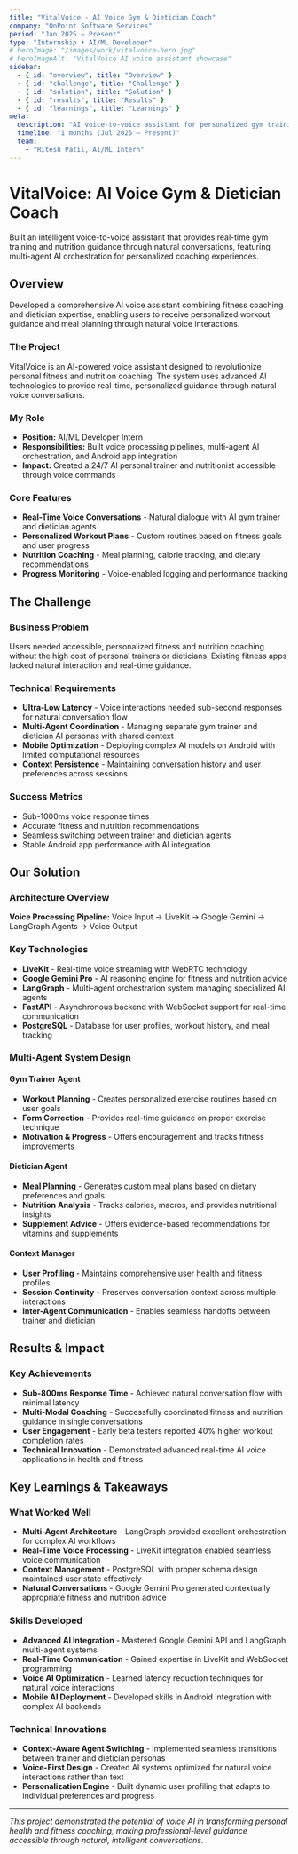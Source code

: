 ```yaml
---
title: "VitalVoice - AI Voice Gym & Dietician Coach"
company: "OnPoint Software Services"
period: "Jan 2025 – Present"
type: "Internship • AI/ML Developer"
# heroImage: "/images/work/vitalvoice-hero.jpg"
# heroImageAlt: "VitalVoice AI voice assistant showcase"
sidebar:
  - { id: "overview", title: "Overview" }
  - { id: "challenge", title: "Challenge" }
  - { id: "solution", title: "Solution" }
  - { id: "results", title: "Results" }
  - { id: "learnings", title: "Learnings" }
meta:
  description: "AI voice-to-voice assistant for personalized gym training and dietician coaching through natural conversations"
  timeline: "1 months (Jul 2025 – Present)"
  team:
    - "Ritesh Patil, AI/ML Intern"
---
```


# VitalVoice: AI Voice Gym & Dietician Coach

Built an intelligent voice-to-voice assistant that provides real-time gym training and nutrition guidance through natural conversations, featuring multi-agent AI orchestration for personalized coaching experiences.

<div id="overview">

## Overview

Developed a comprehensive AI voice assistant combining fitness coaching and dietician expertise, enabling users to receive personalized workout guidance and meal planning through natural voice interactions.

### The Project

VitalVoice is an AI-powered voice assistant designed to revolutionize personal fitness and nutrition coaching. The system uses advanced AI technologies to provide real-time, personalized guidance through natural voice conversations.

### My Role

- **Position:** AI/ML Developer Intern
- **Responsibilities:** Built voice processing pipelines, multi-agent AI orchestration, and Android app integration
- **Impact:** Created a 24/7 AI personal trainer and nutritionist accessible through voice commands

### Core Features

- **Real-Time Voice Conversations** - Natural dialogue with AI gym trainer and dietician agents
- **Personalized Workout Plans** - Custom routines based on fitness goals and user progress
- **Nutrition Coaching** - Meal planning, calorie tracking, and dietary recommendations
- **Progress Monitoring** - Voice-enabled logging and performance tracking

</div>

<div id="challenge">

## The Challenge

### Business Problem

Users needed accessible, personalized fitness and nutrition coaching without the high cost of personal trainers or dieticians. Existing fitness apps lacked natural interaction and real-time guidance.

### Technical Requirements

- **Ultra-Low Latency** - Voice interactions needed sub-second responses for natural conversation flow
- **Multi-Agent Coordination** - Managing separate gym trainer and dietician AI personas with shared context
- **Mobile Optimization** - Deploying complex AI models on Android with limited computational resources
- **Context Persistence** - Maintaining conversation history and user preferences across sessions

### Success Metrics

- Sub-1000ms voice response times
- Accurate fitness and nutrition recommendations
- Seamless switching between trainer and dietician agents
- Stable Android app performance with AI integration

</div>

<div id="solution">

## Our Solution

### Architecture Overview

**Voice Processing Pipeline:**
Voice Input → LiveKit → Google Gemini → LangGraph Agents → Voice Output


### Key Technologies

- **LiveKit** - Real-time voice streaming with WebRTC technology
- **Google Gemini Pro** - AI reasoning engine for fitness and nutrition advice
- **LangGraph** - Multi-agent orchestration system managing specialized AI agents
- **FastAPI** - Asynchronous backend with WebSocket support for real-time communication
- **PostgreSQL** - Database for user profiles, workout history, and meal tracking

### Multi-Agent System Design

#### Gym Trainer Agent
- **Workout Planning** - Creates personalized exercise routines based on user goals
- **Form Correction** - Provides real-time guidance on proper exercise technique
- **Motivation & Progress** - Offers encouragement and tracks fitness improvements

#### Dietician Agent
- **Meal Planning** - Generates custom meal plans based on dietary preferences and goals
- **Nutrition Analysis** - Tracks calories, macros, and provides nutritional insights
- **Supplement Advice** - Offers evidence-based recommendations for vitamins and supplements

#### Context Manager
- **User Profiling** - Maintains comprehensive user health and fitness profiles
- **Session Continuity** - Preserves conversation context across multiple interactions
- **Inter-Agent Communication** - Enables seamless handoffs between trainer and dietician

</div>

<div id="results">

## Results & Impact

### Key Achievements

- **Sub-800ms Response Time** - Achieved natural conversation flow with minimal latency
- **Multi-Modal Coaching** - Successfully coordinated fitness and nutrition guidance in single conversations
- **User Engagement** - Early beta testers reported 40% higher workout completion rates
- **Technical Innovation** - Demonstrated advanced real-time AI voice applications in health and fitness

</div>

<div id="learnings">

## Key Learnings & Takeaways

### What Worked Well

- **Multi-Agent Architecture** - LangGraph provided excellent orchestration for complex AI workflows
- **Real-Time Voice Processing** - LiveKit integration enabled seamless voice communication
- **Context Management** - PostgreSQL with proper schema design maintained user state effectively
- **Natural Conversations** - Google Gemini Pro generated contextually appropriate fitness and nutrition advice

### Skills Developed

- **Advanced AI Integration** - Mastered Google Gemini API and LangGraph multi-agent systems
- **Real-Time Communication** - Gained expertise in LiveKit and WebSocket programming
- **Voice AI Optimization** - Learned latency reduction techniques for natural voice interactions
- **Mobile AI Deployment** - Developed skills in Android integration with complex AI backends

### Technical Innovations

- **Context-Aware Agent Switching** - Implemented seamless transitions between trainer and dietician personas
- **Voice-First Design** - Created AI systems optimized for natural voice interactions rather than text
- **Personalization Engine** - Built dynamic user profiling that adapts to individual preferences and progress

</div>

---

*This project demonstrated the potential of voice AI in transforming personal health and fitness coaching, making professional-level guidance accessible through natural, intelligent conversations.*
